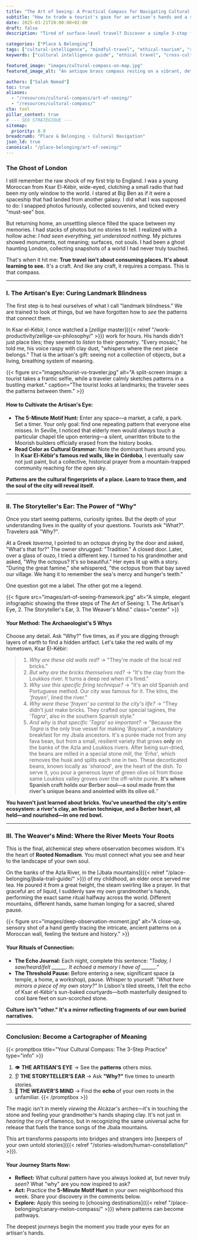 ```yaml
---
title: "The Art of Seeing: A Practical Compass for Navigating Cultural Landscapes"
subtitle: "How to trade a tourist's gaze for an artisan's hands and a storyteller's heart."
date: 2025-03-21T20:00:00+02:00
draft: false
description: "Tired of surface-level travel? Discover a simple 3-step framework inspired by ancient artisans to see the world with depth, curiosity, and connection."

categories: ["Place & Belonging"]
tags: ["cultural-intelligence", "mindful-travel", "ethical-tourism", "rooted-nomadism", "observation-skills", "storytelling"]
keywords: ["cultural intelligence guide", "ethical travel", "cross-cultural communication", "how to observe culture respectfully", "mindful travel practices", "art of observation"]

featured_image: "images/cultural-compass-on-map.jpg"
featured_image_alt: "An antique brass compass resting on a vibrant, detailed cultural map of the Mediterranean, symbolizing the art of mindful navigation."

authors: ["Salah Nomad"]
toc: true
aliases:
  - "/resources/cultural-compass/art-of-seeing/"
  - "/resources/cultural-compass/"
cta: tool
pillar_content: true
# --- SEO STRATÉGIQUE ---
sitemap:
  priority: 0.9
breadcrumb: "Place & Belonging › Cultural Navigation"
json_ld: true
canonical: "/place-belonging/art-of-seeing/"
---
```


### The Ghost of London

I still remember the raw shock of my first trip to England. I was a young Moroccan from Ksar El-Kébir, wide-eyed, clutching a small radio that had been my only window to the world. I stared at Big Ben as if it were a spaceship that had landed from another galaxy. I did what I was supposed to do: I snapped photos furiously, collected souvenirs, and ticked every "must-see" box.

But returning home, an unsettling silence filled the space between my memories. I had stacks of photos but no stories to tell. I realized with a hollow ache: *I had seen everything, yet understood nothing*. My pictures showed monuments, not meaning; surfaces, not souls. I had been a ghost haunting London, collecting snapshots of a world I had never truly touched.

That's when it hit me: **True travel isn't about consuming places. It's about learning to see.** It's a craft. And like any craft, it requires a compass. This is that compass.

---

### I. The Artisan's Eye: Curing Landmark Blindness

The first step is to heal ourselves of what I call "landmark blindness." We are trained to look *at* things, but we have forgotten how to *see* the patterns that connect them.

In Ksar el-Kébir, I once watched a [*zellige* master]({{< relref "/work-productivity/zellige-ux-philosophy/" >}}) work for hours. His hands didn't just place tiles; they seemed to *listen* to their geometry. "Every mosaic," he told me, his voice raspy with clay dust, "whispers where the next piece belongs." That is the artisan's gift: seeing not a collection of objects, but a living, breathing system of meaning.

{{< figure src="images/tourist-vs-traveler.jpg" alt="A split-screen image: a tourist takes a frantic selfie, while a traveler calmly sketches patterns in a bustling market." caption="The tourist looks at landmarks; the traveler sees the patterns between them." >}}

#### **How to Cultivate the Artisan's Eye:**

*   **The 5-Minute Motif Hunt:** Enter any space—a market, a café, a park. Set a timer. Your only goal: find one repeating pattern that everyone else misses. In Seville, I noticed that elderly men would *always* touch a particular chapel tile upon entering—a silent, unwritten tribute to the Moorish builders officially erased from the history books.
*   **Read Color as Cultural Grammar:** Note the dominant hues around you. In **Ksar El-Kébir's famous red walls, like in Córdoba**, I eventually saw not just paint, but a collective, historical prayer from a mountain-trapped community reaching for the open sky.

**Patterns are the cultural fingerprints of a place. Learn to trace them, and the soul of the city will reveal itself.**

---

### II. The Storyteller's Ear: The Power of "Why"

Once you start seeing patterns, curiosity ignites. But the depth of your understanding lives in the quality of your questions. Tourists ask "What?". Travelers ask "Why?".

At a Greek *taverna*, I pointed to an octopus drying by the door and asked, "What's that for?" The owner shrugged: "Tradition." A closed door. Later, over a glass of ouzo, I tried a different key. I turned to his grandmother and asked, "Why the octopus? It's so beautiful." Her eyes lit up with a story. "During the great famine," she whispered, "the octopus from that bay saved our village. We hang it to remember the sea's mercy and hunger's teeth."

One question got me a label. The other got me a legend.

{{< figure src="images/art-of-seeing-framework.jpg" alt="A simple, elegant infographic showing the three steps of The Art of Seeing: 1. The Artisan's Eye, 2. The Storyteller's Ear, 3. The Weaver's Mind." class="center" >}}

#### **Your Method: The Archaeologist's 5 Whys**

Choose any detail. Ask "Why?" five times, as if you are digging through layers of earth to find a hidden artifact. Let's take the red walls of my hometown, Ksar El-Kébir:
> 1. *Why are these old walls red?* → "They're made of the local red bricks."
> 2. *But why are the bricks themselves red?* → "It's the clay from the Loukkos river. It turns a deep red when it's fired."
> 3. *Why use this specific firing technique?* → "It's an old Spanish and Portuguese method. Our city was famous for it. The kilns, the *'frayen'*, lined the river."
> 4. *Why were these 'frayen' so central to the city's life?* → "They didn't just make bricks. They crafted our special tagines, the *'Tagra'*, also in the southern Spanish style."
> 5. *And why is that specific 'Tagra' so important?* → "Because the *Tagra* is the only true vessel for making *'Bayssar'*, a mandatory breakfast for my Jbala ancestors. It's a purée made not from any fava bean, but from a small, resilient variety that grows **only** on the banks of the Azla and Loukkos rivers. After being sun-dried, the beans are milled in a special stone mill, the *'Erha'*, which removes the husk and splits each one in two. These decorticated beans, known locally as *'sharood'*, are the heart of the dish. To serve it, you pour a generous layer of green olive oil from those same Loukkos valley groves over the off-white purée. **It's where Spanish craft holds our Berber soul—a soul made from the river's unique beans and anointed with its olive oil.**"

**You haven't just learned about bricks. You've unearthed the city's entire ecosystem: a river's clay, an Iberian technique, and a Berber heart, all held—and nourished—in one red bowl.**

---

### III. The Weaver's Mind: Where the River Meets Your Roots

This is the final, alchemical step where observation becomes wisdom. It's the heart of **Rooted Nomadism**. You must connect what you see and hear to the landscape of your own soul.

On the banks of the Azla River, in the [Jbala mountains]({{< relref "/place-belonging/jbala-trail-guide/" >}}) of my childhood, an elder once served me tea. He poured it from a great height, the steam swirling like a prayer. In that graceful arc of liquid, I suddenly saw my own grandmother's hands, performing the exact same ritual halfway across the world. Different mountains, different hands, same human longing for a sacred, shared pause.

{{< figure src="images/deep-observation-moment.jpg" alt="A close-up, sensory shot of a hand gently tracing the intricate, ancient patterns on a Moroccan wall, feeling the texture and history." >}}

#### **Your Rituals of Connection:**

*   **The Echo Journal:** Each night, complete this sentence: *"Today, I saw/heard/felt \_\_\_\_\_\_. It echoed a memory I have of \_\_\_\_\_\_."*
*   **The Threshold Pause:** Before entering a new, significant space (a temple, a home, a workshop), pause. Whisper to yourself: *"What here mirrors a piece of my own story?"* In Lisbon's tiled streets, I felt the echo of Ksar el-Kébir's sun-baked courtyards—both masterfully designed to cool bare feet on sun-scorched stone.

**Culture isn't "other." It's a mirror reflecting fragments of our own buried narratives.**

---

### Conclusion: Become a Cartographer of Meaning

{{< promptbox title="Your Cultural Compass: The 3-Step Practice" type="info" >}}
1.  👁️ **THE ARTISAN'S EYE** → See the **patterns** others miss.
2.  👂 **THE STORYTELLER'S EAR** → Ask **"Why?"** five times to unearth stories.
3.  🧠 **THE WEAVER'S MIND** → Find the **echo** of your own roots in the unfamiliar.
{{< /promptbox >}}

The magic isn't in merely *viewing* the Alcázar's arches—it's in touching the stone and feeling your grandmother's hands shaping clay. It's not just in *hearing* the cry of flamenco, but in recognizing the same universal ache for release that fuels the trance songs of the Jbala mountains.

This art transforms passports into bridges and strangers into [keepers of your own untold stories]({{< relref "/stories-wisdom/human-constellation/" >}}).

#### **Your Journey Starts Now:**

*   **Reflect:** What cultural pattern have you always looked at, but never truly *seen*? What "why" are you now inspired to ask?
*   **Act:** Practice the **5-Minute Motif Hunt** in your own neighborhood this week. Share your discovery in the comments below.  
*   **Explore:** Apply this seeing to [choosing destinations]({{< relref "/place-belonging/canary-melon-compass/" >}}) where patterns can become pathways.

The deepest journeys begin the moment you trade your eyes for an artisan's hands.